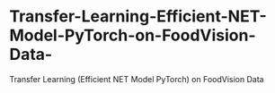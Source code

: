 # Transfer-Learning-Efficient-NET-Model-PyTorch-on-FoodVision-Data-
Transfer Learning (Efficient NET Model PyTorch) on FoodVision Data 
